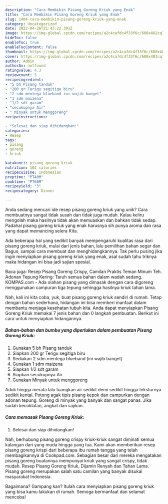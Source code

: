 ```yaml
---
description: "Cara Membikin Pisang Goreng Kriuk yang Enak"
title: "Cara Membikin Pisang Goreng Kriuk yang Enak"
slug: 1404-cara-membikin-pisang-goreng-kriuk-yang-enak
category: Uncategorized
date: 2022-04-26T21:43:22.391Z
image: https://img-global.cpcdn.com/recipes/a2c4cafdc4f33f6c/680x482cq70/pisang-goreng-kriuk-foto-resep-utama.jpg
hideToc: false
enableToc: true
enableTocContent: false
thumbnail: https://img-global.cpcdn.com/recipes/a2c4cafdc4f33f6c/680x482cq70/pisang-goreng-kriuk-foto-resep-utama.jpg
cover: https://img-global.cpcdn.com/recipes/a2c4cafdc4f33f6c/680x482cq70/pisang-goreng-kriuk-foto-resep-utama.jpg
author: Admin
authorAv: notfound
ratingvalue: 4.3
reviewcount: 5
recipeingredient:
- "5 bh Pisang tanduk"
- "200 gr Terigu segitiga biru"
- "2 sdm mentega blueband ini wajib banget"
- "1 sdm maizena"
- "1/2 sdt garam"
- "secukupnya Air"
- " Minyak untuk menggoreng"
recipeinstructions:

- "Selesai dan siap dihidangkan!"
categories:
- Resep
tags:
- pisang
- goreng
- kriuk

katakunci: pisang goreng kriuk 
nutrition: 101 calories
recipecuisine: Indonesian
preptime: "PT40M"
cooktime: "PT60M"
recipeyield: "3"
recipecategory: Dinner

---
```





Anda sedang mencari ide resep pisang goreng kriuk yang unik? Cara membuatnya sangat tidak susah dan tidak juga mudah. Kalau keliru mengolah maka hasilnya tidak akan memuaskan dan bahkan tidak sedap. Padahal pisang goreng kriuk yang enak harusnya sih punya aroma dan rasa yang dapat memancing selera Kita.





Ada beberapa hal yang sedikit banyak mempengaruhi kualitas rasa dari pisang goreng kriuk, mulai dari jenis bahan, lalu pemilihan bahan segar dan Bagus, sampai cara membuat dan menghidangkannya. Tak perlu pusing jika ingin menyiapkan pisang goreng kriuk yang enak,      asal sudah tahu triknya maka hidangan ini bisa jadi sajian spesial.














Baca juga: Resep Pisang Goreng Crispy, Camilan Praktis Teman Minum Teh. Adonan Tepung Kering: Taruh semua bahan dalam wadah sedang. KOMPAS.com - Ada olahan pisang yang dimasak dengan cara digoreng menggunakan campuran tiga tepung sehingga hasilnya kriuk tahan lama.






Nah, kali ini kita coba, yuk, buat pisang goreng kriuk sendiri di rumah. Tetap dengan bahan sederhana, hidangan ini bisa memberi manfaat dalam membantu menjaga kesehatan tubuh kita. Anda dapat menyiapkan Pisang Goreng Kriuk memakai 7 jenis bahan dan 0 langkah pembuatan. Berikut ini cara untuk menyiapkan hidangannya.

<!--inarticleads1-->

##### Bahan-bahan dan bumbu yang diperlukan dalam pembuatan Pisang Goreng Kriuk:

1. Gunakan 5 bh Pisang tanduk
1. Siapkan 200 gr Terigu segitiga biru
1. Sediakan 2 sdm mentega blueband (ini wajib banget)
1. Gunakan 1 sdm maizena
1. Siapkan 1/2 sdt garam
1. Siapkan secukupnya Air
1. Gunakan  Minyak untuk menggoreng


Aduk hingga merata lalu tuangkan air sedikit demi sedikit hingga teksturnya sedikit kental. Potong agak tipis pisang kepok dan campurkan dengan adonan tepung. Goreng di minyak yang banyak dan sangat panas. Jika sudah kecoklatan, angkat dan sajikan. 

<!--inarticleads2-->

##### Cara memasak Pisang Goreng Kriuk:


1. Selesai dan siap dihidangkan!

Nah, berhubung pisang goreng crispy kriuk-kriuk sangat diminati semua kalangan dari yang muda hingga yang tua. Kami akan memberikan resep pisang goreng krispi dari beberapa ibu rumah tangga yang telah membagikannya di Cookpad.com. Sebagian besar dari mereka mengatakan pisang goreng buatannya mempunyai kriuk yang sangat crispy, tidak mudah. Resep Pisang Goreng Kriuk, Dijamin Renyah dan Tahan Lama. Pisang goreng merupakan salah satu camilan yang banyak disukai masyarakat Indonesia. 

Bagaimana? Gampang kan? Itulah cara menyiapkan pisang goreng kriuk yang bisa kamu lakukan di rumah. Semoga bermanfaat dan selamat mencoba!
